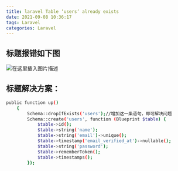 ```yaml
---
title: laravel Table ‘users‘ already exists
date: 2021-09-08 10:36:17
tags: Laravel
categories: Laravel
---
```


## 标题报错如下图
![在这里插入图片描述](https://img-blog.csdnimg.cn/20210603110244962.png?x-oss-process=image/watermark,type_ZmFuZ3poZW5naGVpdGk,shadow_10,text_aHR0cHM6Ly9ibG9nLmNzZG4ubmV0L3FxXzI4NTkwODc5,size_16,color_FFFFFF,t_70#pic_center)
<!-- more -->

## 标题解决方案：
```bash
public function up()
    {
        Schema::dropIfExists('users');//增加这一条语句，即可解决问题
        Schema::create('users', function (Blueprint $table) {
            $table->id();
            $table->string('name');
            $table->string('email')->unique();
            $table->timestamp('email_verified_at')->nullable();
            $table->string('password');
            $table->rememberToken();
            $table->timestamps();
        });
```
